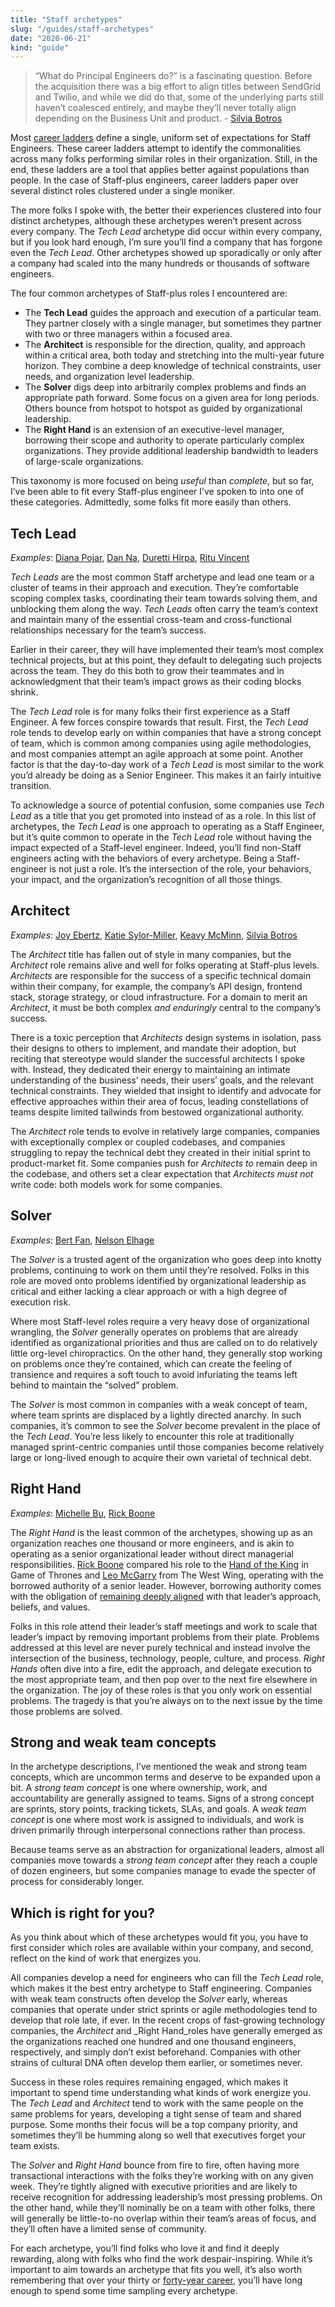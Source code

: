 ```yaml
---
title: "Staff archetypes"
slug: "/guides/staff-archetypes"
date: "2020-06-21"
kind: "guide"
---
```



>  “What do Principal Engineers do?” is a fascinating question. Before the acquisition there was a big effort to align titles between SendGrid and Twilio,
> and while we did do that, some of the underlying parts still haven’t coalesced entirely, and maybe they’ll never totally align depending on the Business Unit
> and product. - [Silvia Botros](/stories/silvia-botros)


Most [career ladders](https://lethain.com/perf-management-system/) define a single, uniform set of expectations for Staff Engineers. These career ladders attempt to identify the commonalities across many folks performing similar roles in their organization.
Still, in the end, these ladders are a tool that applies better against populations than people. In the case of Staff-plus engineers, career ladders paper over several distinct roles clustered under a single moniker.

The more folks I spoke with, the better their experiences clustered into four distinct archetypes, although these archetypes weren’t present across every company. The _Tech Lead_ archetype did occur within every company, but if you look hard enough, I’m sure you’ll find a company that has forgone even the _Tech Lead_. Other archetypes showed up sporadically or only after a company had scaled into the many hundreds or thousands of software engineers.

The four common archetypes of Staff-plus roles I encountered are:



*   The **Tech Lead** guides the approach and execution of a particular team. They partner closely with a single manager, but sometimes they partner with two or three managers within a focused area.
*   The **Architect** is responsible for the direction, quality, and approach within a critical area, both today and stretching into the multi-year future horizon. They combine a deep knowledge of technical constraints, user needs, and organization level leadership.
*   The **Solver** digs deep into arbitrarily complex problems and finds an appropriate path forward. Some focus on a given area for long periods. Others bounce from hotspot to hotspot as guided by organizational leadership.
*   The **Right Hand** is an extension of an executive-level manager, borrowing their scope and authority to operate particularly complex organizations. They provide additional leadership bandwidth to leaders of large-scale organizations.

This taxonomy is more focused on being _useful_ than _complete_, but so far, I’ve been able to fit every Staff-plus engineer I’ve spoken to into one of these categories. Admittedly, some folks fit more easily than others.


## Tech Lead

_Examples_: [Diana Pojar](https://staffeng.com/stories/diana-pojar), [Dan Na](https://staffeng.com/stories/dan-na), [Duretti Hirpa](https://staffeng.com/stories/duretti-hirpa), [Ritu Vincent](https://staffeng.com/stories/ritu-vincent)

_Tech Leads_ are the most common Staff archetype and lead one team or a cluster of teams in their approach and execution. They’re comfortable scoping complex tasks, coordinating their team towards solving them, and unblocking them along the way. _Tech Leads_ often carry the team’s context and maintain many of the essential cross-team and cross-functional relationships necessary for the team’s success.

Earlier in their career, they will have implemented their team’s most complex technical projects, but at this point, they default to delegating such projects across the team. They do this both to grow their teammates and in acknowledgment that their team’s impact grows as their coding blocks shrink.

The _Tech Lead_ role is for many folks their first experience as a Staff Engineer. A few forces conspire towards that result. First, the _Tech Lead_ role tends to develop early on within companies that have a strong concept of team, which is common among companies using agile methodologies, and most companies attempt an agile approach at some point. Another factor is that the day-to-day work of a _Tech Lead_ is most similar to the work you’d already be doing as a Senior Engineer. This makes it an fairly intuitive transition.

To acknowledge a source of potential confusion, some companies use _Tech Lead_ as a title that you get promoted into instead of as a role. In this list of archetypes, the _Tech Lead_ is one approach to operating as a Staff Engineer, but it’s quite common to operate in the _Tech Lead_ role without having the impact expected of a Staff-level engineer. Indeed, you’ll find non-Staff engineers acting with the behaviors of every archetype. Being a Staff-engineer is not just a role. It’s the intersection of the role, your behaviors, your impact, and the organization’s recognition of all those things.


## Architect

_Examples_: [Joy Ebertz](https://staffeng.com/stories/joy-ebertz), [Katie Sylor-Miller](https://staffeng.com/stories/katie-sylor-miller), [Keavy McMinn](https://staffeng.com/stories/keavy-mcminn), [Silvia Botros](https://staffeng.com/stories/silvia-botros)

The _Architect_ title has fallen out of style in many companies, but the _Architect_ role remains alive and well for folks operating at Staff-plus levels. _Architects_ are responsible for the success of a specific technical domain within their company, for example, the company’s API design, frontend stack, storage strategy, or cloud infrastructure. For a domain to merit an _Architect_, it must be both complex _and enduringly_ central to the company’s success.

There is a toxic perception that _Architects_ design systems in isolation, pass their designs to others to implement, and mandate their adoption, but reciting that stereotype would slander the successful architects I spoke with. Instead, they dedicated their energy to maintaining an intimate understanding of the business’ needs, their users’ goals, and the relevant technical constraints. They wielded that insight to identify and advocate for effective approaches within their area of focus, leading constellations of teams despite limited tailwinds from bestowed organizational authority.

The _Architect_ role tends to evolve in relatively large companies,
companies with exceptionally complex or coupled codebases, and
companies struggling to repay the technical debt they created in their initial sprint to product-market fit.
Some companies push for _Architects to_ remain deep in the codebase, and others set a clear expectation that _Architects must not_ write code: both models work for some companies.


## Solver

_Examples_: [Bert Fan](https://staffeng.com/stories/bert-fan), [Nelson Elhage](https://staffeng.com/stories/nelson-elhage)

The _Solver_ is a trusted agent of the organization who goes deep into knotty problems, continuing to work on them until they’re resolved. Folks in this role are moved onto problems identified by organizational leadership as critical and either lacking a clear approach or with a high degree of execution risk.

Where most Staff-level roles require a very heavy dose of organizational wrangling, the _Solver_ generally operates on problems that are already identified as organizational priorities and thus are called on to do relatively little org-level chiropractics. On the other hand, they generally stop working on problems once they’re contained, which can create the feeling of transience and requires a soft touch to avoid infuriating the teams left behind to maintain the “solved” problem.

The _Solver_ is most common in companies with a weak concept of team, where team sprints are displaced by a lightly directed anarchy. In such companies, it’s common to see the _Solver_ become prevalent in the place of the _Tech Lead_. You’re less likely to encounter this role at traditionally managed sprint-centric companies until those companies become relatively large or long-lived enough to acquire their own varietal of technical debt.


## Right Hand

_Examples_: [Michelle Bu](https://staffeng.com/stories/michelle-bu), [Rick Boone](https://staffeng.com/stories/rick-boone)

The _Right Hand_ is the least common of the archetypes, showing up as an organization reaches one thousand or more engineers, and is akin to operating as a senior organizational leader without direct managerial responsibilities. [Rick Boone](https://staffeng.com/stories/rick-boone) compared his role to the [Hand of the King](https://awoiaf.westeros.org/index.php/Hand_of_the_King) in Game of Thrones and [Leo McGarry](https://westwing.fandom.com/wiki/Leo_McGarry) from The West Wing, operating with the borrowed authority of a senior leader. However, borrowing authority comes with the obligation of [remaining deeply aligned](https://lethain.com/staying-aligned-with-authority/) with that leader’s approach, beliefs, and values.

Folks in this role attend their leader’s staff meetings and work to scale that leader’s impact by removing important problems from their plate. Problems addressed at this level are never purely technical and instead involve the intersection of the business, technology, people, culture, and process. _Right Hands_ often dive into a fire, edit the approach, and delegate execution to the most appropriate team, and then pop over to the next fire elsewhere in the organization. The joy of these roles is that you only work on essential problems. The tragedy is that you’re always on to the next issue by the time those problems are solved.


## Strong and weak team concepts

In the archetype descriptions, I’ve mentioned the weak and strong team concepts, which are uncommon terms and deserve to be expanded upon a bit. A _strong team concept_ is one where ownership, work, and accountability are generally assigned to teams. Signs of a strong concept are sprints, story points, tracking tickets, SLAs, and goals. A _weak team concept_ is one where most work is assigned to individuals, and work is driven primarily through interpersonal connections rather than process.

Because teams serve as an abstraction for organizational leaders, almost all companies move towards a _strong team concept_ after they reach a couple of dozen engineers, but some companies manage to evade the specter of process for considerably longer.


## Which is right for you?

As you think about which of these archetypes would fit you, you have to first consider which roles are available within your company, and second, reflect on the kind of work that energizes you.

All companies develop a need for engineers who can fill the _Tech Lead_ role, which makes it the best entry archetype to Staff engineering. Companies with weak team constructs often develop the _Solver_ early, whereas companies that operate under strict sprints or agile methodologies tend to develop that role late, if ever. In the recent crops of fast-growing technology companies, the _Architect_ and _Right Hand_roles have generally emerged as the organizations reached one hundred and one thousand engineers, respectively, and simply don’t exist beforehand. Companies with other strains of cultural DNA often develop them earlier, or sometimes never.

Success in these roles requires remaining engaged, which makes it important to spend time understanding what kinds of work energize you. The _Tech Lead_ and _Architect_ tend to work with the same people on the same problems for years, developing a tight sense of team and shared purpose. Some months their focus will be a top company priority, and sometimes they’ll be humming along so well that executives forget your team exists.

The _Solver_ and _Right Hand_ bounce from fire to fire, often having more transactional interactions with the folks they’re working with on any given week. They’re tightly aligned with executive priorities and are likely to receive recognition for addressing leadership’s most pressing problems. On the other hand, while they’ll nominally be on a team with other folks, there will generally be little-to-no overlap within their team’s areas of focus, and they’ll often have a limited sense of community.

For each archetype, you’ll find folks who love it and find it deeply rewarding, along with folks who find the work despair-inspiring. While it’s important to aim towards an archetype that fits you well, it’s also worth remembering that over your thirty or [forty-year career](https://lethain.com/forty-year-career/), you’ll have long enough to spend some time sampling every archetype.